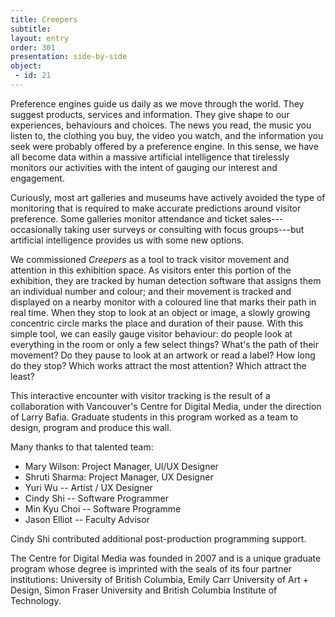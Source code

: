 ```yaml
---
title: Creepers
subtitle:  
layout: entry
order: 301
presentation: side-by-side
object:
 - id: 21 
---
```


Preference engines guide us daily as we move through the world. They suggest products, services and information. They give shape to our experiences, behaviours and choices. The news you read, the music you listen to, the clothing you buy, the video you watch, and the information you seek were probably offered by a preference engine. In this sense, we have all become data within a massive artificial intelligence that tirelessly monitors our activities with the intent of gauging our
interest and engagement.

Curiously, most art galleries and museums have actively avoided the type of monitoring that is required to make accurate predictions around visitor preference. Some galleries monitor attendance and ticket sales---occasionally taking user surveys or consulting with focus groups---but artificial intelligence provides us with some new options.

We commissioned *Creepers* as a tool to track visitor movement and attention in this exhibition space. As visitors enter this portion of the exhibition, they are tracked by human detection software that assigns them an individual number and colour; and their movement is tracked and displayed on a nearby monitor with a coloured line that marks their path in real time. When they stop to look at an object or image, a slowly growing concentric circle marks the place and duration of their pause. With this simple tool, we can easily gauge visitor behaviour: do people look at everything in the room or only a few select things? What's the path of their movement? Do they pause to look at an artwork or read a label? How long do they stop? Which works attract the most attention? Which attract the least?

This interactive encounter with visitor tracking is the result of a collaboration with Vancouver's Centre for Digital Media, under the direction of Larry Bafia. Graduate students in this program worked as a team to design, program and produce this wall.

Many thanks to that talented team:

-   Mary Wilson: Project Manager, UI/UX Designer
-   Shruti Sharma: Project Manager, UX Designer
-   Yuri Wu -- Artist / UX Designer
-   Cindy Shi -- Software Programmer
-   Min Kyu Choi -- Software Programme
-   Jason Elliot -- Faculty Advisor

Cindy Shi contributed additional post-production programming support.

The Centre for Digital Media was founded in 2007 and is a unique graduate program whose degree is imprinted with the seals of its four partner institutions: University of British Columbia, Emily Carr University of Art + Design, Simon Fraser University and British Columbia Institute of Technology.